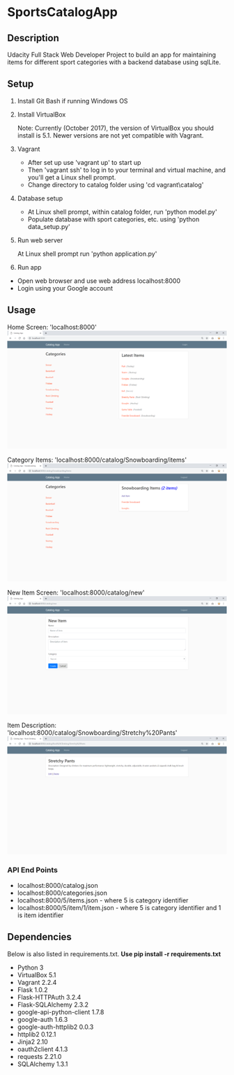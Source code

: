 # SportsCatalogApp
## Description
Udacity Full Stack Web Developer Project to build an app for maintaining items for different sport categories with a backend database using sqlLite.

## Setup 
1. Install Git Bash if running Windows OS
2. Install VirtualBox

   Note: Currently (October 2017), the version of VirtualBox you should install is 5.1. Newer versions are not yet compatible with Vagrant.
   
3. Vagrant

   * After set up use 'vagrant up' to start up
   * Then 'vagrant ssh' to log in to your terminal and virtual machine, and you'll get a Linux shell prompt.
   * Change directory to catalog folder using 'cd vagrant\catalog'
   
4. Database setup

   * At Linux shell prompt, within catalog folder, run 'python model.py'
   * Populate database with sport categories, etc. using 'python data_setup.py'
   
5. Run web server

   At Linux shell prompt run 'python application.py'
   
6. Run app

  * Open web browser and use web address localhost:8000
  * Login using your Google account
  
## Usage
Home Screen: 'localhost:8000'
![Catalog App](https://github.com/chinhseah/SportsCatalogApp/blob/master/vagrant/catalog/images/Catalog%20App.png)

Category Items: 'localhost:8000/catalog/Snowboarding/items'
![Catalog App Category Items](https://github.com/chinhseah/SportsCatalogApp/blob/master/vagrant/catalog/images/Catalog%20App%20-%20Category%20Items.png)

New Item Screen: 'localhost:8000/catalog/new'
![Catalog App New Item](https://github.com/chinhseah/SportsCatalogApp/blob/master/vagrant/catalog/images/Catalog%20App%20-%20New%20Item.png)

Item Description: 'localhost:8000/catalog/Snowboarding/Stretchy%20Pants'
![Catalog App Item Details](https://github.com/chinhseah/SportsCatalogApp/blob/master/vagrant/catalog/images/Catalog%20App%20-%20Item%20Details.png)

### API End Points
- localhost:8000/catalog.json
- localhost:8000/categories.json
- localhost:8000/5/items.json - where 5 is category identifier
- localhost:8000/5/item/1/item.json - where 5 is category identifier and 1 is item identifier

## Dependencies
Below is also listed in requirements.txt. 
   **Use pip install  -r  requirements.txt**
* Python 3
* VirtualBox 5.1
* Vagrant 2.2.4
* Flask 1.0.2
* Flask-HTTPAuth 3.2.4
* Flask-SQLAlchemy 2.3.2
* google-api-python-client 1.7.8
* google-auth 1.6.3
* google-auth-httplib2 0.0.3
* httplib2 0.12.1
* Jinja2 2.10
* oauth2client 4.1.3
* requests 2.21.0
* SQLAlchemy 1.3.1
